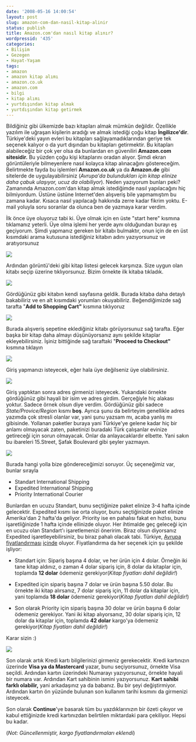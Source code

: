 ```yaml
---
date: '2008-05-16 14:00:54'
layout: post
slug: amazon-com-dan-nasil-kitap-alinir
status: publish
title: Amazon.com'dan nasıl kitap alınır?
wordpressid: '435'
categories:
- Bilişim
- Gezegen
- Hayat-Yaşam
tags:
- amazon
- amazon kitap alımı
- amazon.co.uk
- amazon.com
- bilgi
- kitap alımı
- yurtdışından kitap almak
- yurtdışından kitap getirmek
---
```


Bildiğiniz gibi ülkemizde bazı kitapları almak mümkün değildir. Özellikle yazılım ile uğraşan kişilerin aradığı ve almak istediği çoğu kitap **İngilizce'dir**. Türkiye'deki yayın evleri bu kitapları sağlayamadıklarından geriye tek seçenek kalıyor o da yurt dışından bu kitapları getirmektir. Bu kitapları alabileceğiz bir çok yer olsa da bunlardan en güveniliri **Amazon.com sitesidir.** Bu yüzden çoğu kişi kitaplarını oradan alıyor. Şimdi ekran görüntüleriyle bilmeyenlere nasıl kolayca kitap alınacağını göstereceğim. Belirtmekte fayda bu işlemleri **Amazon.co.uk** ya da **Amazon.de** gibi sitelerde de uygulayabilirsiniz (_Avrupa'da bulundukları için kitap elinize daha çabuk ulaşıyor, ucuz da olabiliyor_). Neden yazıyorum bunları peki? Zamanında Amazon.com'dan kitap almak istediğimde nasıl yapılacağını hiç bilmiyordum. Üstüne üstüne Internet'den alışveriş bile yapmamıştım bu zamana kadar. Kısaca nasıl yapılacağı hakkında zerre kadar fikrim yoktu. E-mail yoluyla soru soranlar da olunca ben de yazmaya karar verdim. 



İlk önce üye oluyoruz tabi ki. Üye olmak için en üste "start here" kısmına tıklamanız yeterli. Üye olma işlemi her yerde aynı olduğundan burayı eş geçiyorum. Şimdi yapmanız gereken bir kitabı bulmaktır, onun için de en üst kısımdaki arama kutusuna istediğiniz kitabın adını yazıyorsunuz ve aratıyorsunuz




![](http://arsln.org/image/amazon1.png)




Ardından görüntü'deki gibi kitap listesi gelecek karşınıza. Size uygun olan kitabı seçip üzerine tıklıyorsunuz. Bizim örnekte ilk kitaba tıkladık.



![](http://arsln.org/image/amazon2.png)



Gördüğünüz gibi kitabın kendi sayfasına geldik. Burada kitaba daha detaylı bakabiliriz ve en alt kısımdaki yorumları okuyabiliriz. Beğendiğimizde sağ tarafta "**Add to Shopping Cart"** kısmına tıklıyoruz



![](http://arsln.org/image/amazon3.png)



Burada alışveriş sepetine eklediğiniz kitabı görüyorsunuz sağ tarafta. Eğer başka bir kitap daha almayı düşünüyorsanız aynı şekilde kitaplar ekleyebilirsiniz. İşiniz bittiğinde sağ taraftaki "**Proceed to Checkout"** kısmına tıklayın



![](http://arsln.org/image/amazon4.png)



Giriş yapmanızı isteyecek, eğer hala üye değilseniz üye olabilirsiniz.



![](http://arsln.org/image/amazon5.png)



Giriş yaptıktan sonra adres girmenizi isteyecek. Yukarıdaki örnekte gördüğünüz gibi hayali bir isim ve adres girdim. Gerçeğiyle hiç alakası yoktur. Sadece örnek olsun diye verdim. Gördüğünüz gibi sadece _State/Provice/Region_ kısmı **boş**. Ayrıca şunu da belirteyim genellikle adres yazımda çok stresli olanlar var, yani şunu yazsam mı, acaba yanlış mı gibisinde. Yollanan paketler buraya yani Türkiye'ye gelene kadar hiç bir anlamı olmayacak zaten, paketinizi buradaki Türk çalışanlar evinize getireceği için sorun olmayacak. Onlar da anlayacaklardır elbette. Yani sakın bu ibareleri 15.Street, Şafak Boulevard gibi şeyler yazmayın. 



![](http://arsln.org/image/amazon6.png)



Burada hangi yolla bize göndereceğimizi soruyor. Üç seçeneğimiz var, bunlar sırayla 



  * Standart International Shipping
  * Expedited International Shipping
  * Priority International Courier


Bunlardan en ucuzu Standart, bunu seçtiğinize paket elinize 3-4 hafta içinde gelecektir. Expedited kısmı ise orta oluyor, bunu seçtiğinizde paket elinize Amerika'dan 2 hafta'da geliyor. Priority ise en pahalısı fakat en hızlısı, bunu işaretliğinizde 1 hafta içinde ellinizde oluyor. Her ihtimalde geç geleceği için en ucuzu olan Standart'ı işaretlemenizi öneririm. Biraz olsun diyorsanız Expedited işaretleyebilirsiniz, bu biraz pahalı olacak tabi. Türkiye, [Avrupa fiyatlandırması](http://www.amazon.com/gp/help/customer/display.html?ie=UTF8&nodeId=596194) [içinde](http://www.amazon.com/gp/help/customer/display.html?nodeId=596194&#country) oluyor. Fiyatlandırma da her seçenek için şu şekilde işliyor:





  * Standart için: Sipariş başına 4 dolar, ve her ürün için 4 dolar. Örneğin iki tane kitap aldınız, o zaman 4 dolar sipariş için, 8 dolar da kitaplar için, toplamda **12 dolar** ödemeniz gerekiyor(_Kitap fiyatları dahil değildir!_)



  * Expedited için sipariş başına 7 dolar ve ürün başına 5.50 dolar. Bu örnekte iki kitap alırsanız, 7 dolar sipariş için, 11 dolar da kitaplar için, yani toplamda **18 dolar** ödemeniz gerekiyor(_Kitap fiyatları dahil değildir!_)



  * Son olarak Priority için sipariş başına 30 dolar ve ürün başına 6 dolar ödemeniz gerekiyor. Yani iki kitap alıyorsanız, 30 dolar sipariş için, 12 dolar da kitaplar için, toplamda **42 dolar** kargo'ya ödemeniz gerekiyor(_Kitap fiyatları dahil  değildir!_)



Karar sizin :)



![](http://arsln.org/image/amazon7.png)



Son olarak artık Kredi kartı bilgilerinizi girmeniz gerekecektir. Kredi kartınızın üzerinde **Visa ya da Mastercard** yazar, bunu seçiyorsunuz, örnekte Visa seçildi. Ardından kartın üzerindeki Numarayı yazıyorsunuz, örnekte hayali bir numara var. Ardından Kart sahibinin ismini yazıyorsunuz. **Kart sahibi farklı olabilir,** yani arkadaşınız ya da babanız. Bu bir şeyi değiştirmiyor. Ardından kartın ön yüzünde bulunan son kullanım tarihi kısmını da girmenizi isteyecek. 

Son olarak **Continue**'ye basarak tüm bu yazdıklarınızın bir özeti çıkıyor ve kabul ettiğinizde kredi kartınızdan belirtilen miktardaki para çekiliyor. Hepsi bu kadar.

(_Not: Güncellenmiştir, kargo fiyatlandırmaları eklendi_)
